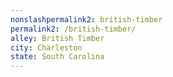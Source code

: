 ```yaml
---
﻿nonslashpermalink2: british-timber
permalink2: /british-timber/
alley: British Timber
city: Charleston
state: South Carolina
---
```

